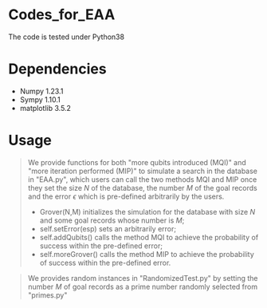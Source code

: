 # Codes_for_EAA
The code is tested under Python38

# Dependencies
- Numpy 1.23.1
- Sympy 1.10.1
- matplotlib 3.5.2

# Usage
> We provide functions for both "more qubits introduced (MQI)" and "more iteration performed (MIP)" to simulate a search in the database in "EAA.py", which users can call the two methods MQI and MIP once they set the size $N$ of the database, the number $M$ of the goal records and the error $\epsilon$ which is pre-defined arbitrarily by the users.
>+ Grover(N,M) initializes the simulation for the database with size $N$ and some goal records whose number is $M$;
>+ self.setError(esp) sets an arbitrarily error;
>+ self.addQubits() calls the method MQI to achieve the probability of success within the pre-defined error;
>+ self.moreGrover() calls the method MIP to achieve the probability of success within the pre-defined error.

> We provides random instances in "RandomizedTest.py" by setting the number $M$ of goal records as a prime number randomly selected from "primes.py"
